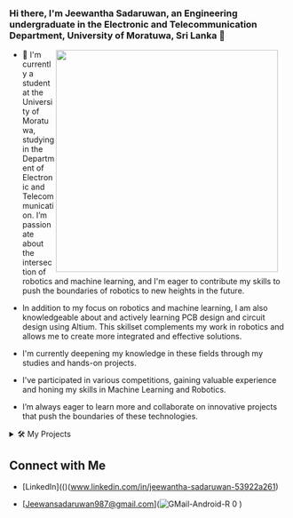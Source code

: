 ### Hi there, I'm Jeewantha Sadaruwan, an Engineering undergraduate in the Electronic and Telecommunication Department, University of Moratuwa, Sri Lanka 👋

<img src="https://github.com/user-attachments/assets/ecd09bc8-bf55-4b36-974f-2a32282720fb" width="400" align="Right" style="margin-right: 20px;">

- 🔭 I'm currently a student at the University of Moratuwa, studying in the Department of Electronic and Telecommunication. I’m passionate about the intersection of robotics and machine learning, and I'm eager to contribute my skills to push the boundaries of robotics to new heights in the future.
- In addition to my focus on robotics and machine learning, I am also knowledgeable about and actively learning PCB design and circuit design using Altium. This skillset complements my work in robotics and allows me to create more integrated and effective solutions.

- I'm currently deepening my knowledge in these fields through my studies and hands-on projects.

- I've participated in various competitions, gaining valuable experience and honing my skills in Machine Learning and Robotics.

- I’m always eager to learn more and collaborate on innovative projects that push the boundaries of these technologies.
  

<details>
  <summary>🛠️ My Projects</summary>
 
**[--Smart Organic Waste Management System](https://github.com/JeewanthaSadaruwan/IEEE-arduino-competition-project)** 🌟

I am excited to share that my team and I have achieved the First Runner-Up position in the Sri Lanka IEEE Challenge Sphere Arduino Challenge with my innovative project: **Smart Organic Waste Management System**!

  This project represents a fusion of advanced technology and sustainable practices, designed to revolutionize the management of organic waste. It enhances efficiency and promotes environmental responsibility, paving the way for smarter waste management solutions.

  I extend my deepest gratitude to the IEEE Sri Lanka Section for providing the platform to showcase this work and to the IEEE Industrial Electronics Society of SLTC for their invaluable support throughout the competition.

  I am eager to continue pushing the boundaries of innovation and look forward to future advancements and projects. Stay tuned for more updates!

</details>


## Connect with Me

- [LinkedIn](()(www.linkedin.com/in/jeewantha-sadaruwan-53922a261)

- [Jeewansadaruwan987@gmail.com](![GMail-Android-R 0](https://github.com/user-attachments/assets/1b6f8825-d900-4af7-a17a-a2a09092321d)
) 
